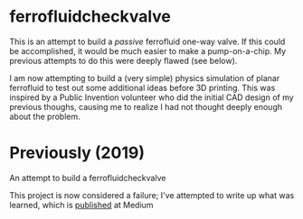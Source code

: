 # ferrofluidcheckvalve

This is an attempt to build a *passive* ferrofluid one-way valve.
If this could be accomplished, it would be much easier to make
a pump-on-a-chip.
My previous attempts to do this were deeply flawed (see below).

I am now attempting to build a (very simple) physics simulation
of planar ferrofluid to test out some additional ideas
before 3D printing.
This was inspired by a Public Invention volunteer who did the
initial CAD design of my previous thoughs, causing me to
realize I had not thought deeply enough about the problem.


# Previously (2019)
An attempt to build a ferrofluidcheckvalve

This project is now considered a failure; I've attempted to write up what was learned, which is [published](https://medium.com/@RobertLeeRead/failed-experiments-with-ferrofluid-742fa13b0ae1) at Medium
